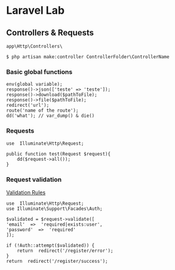 # Laravel Lab

## Controllers & Requests
`app\Http\Controllers\`

`$ php artisan make:controller ControllerFolder\ControllerName`

### Basic global functions

    env(global variable);
    response()->json(['teste' => 'teste']);
    response()->download($pathToFile);
    response()->file($pathToFile);
	redirect('url');
	route('name of the route');
	dd('what'); // var_dump() & die()
### Requests
```
use  Illuminate\Http\Request;

public function test(Request $request){
	dd($request->all());
}
```
### Request validation
[Validation Rules](https://laravel.com/docs/8.x/validation#available-validation-rules)

    use  Illuminate\Http\Request;
    use Illuminate\Support\Facades\Auth;
    
    $validated = $request->validate([
    'email'  =>  'required|exists:user',    
    'password'  =>  'required'    
    ]);
    
    if (!Auth::attempt($validated)) {    
	    return  redirect('/register/error');    
    }   
    return  redirect('/register/success');
